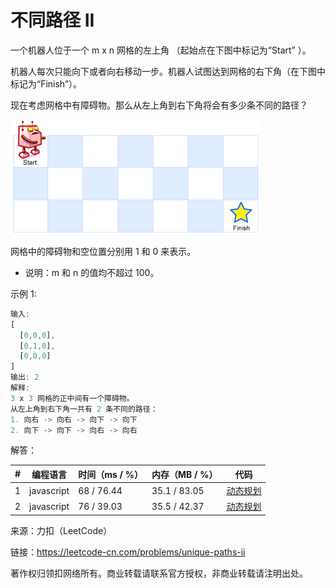 # 不同路径 II

一个机器人位于一个 m x n 网格的左上角 （起始点在下图中标记为“Start” ）。

机器人每次只能向下或者向右移动一步。机器人试图达到网格的右下角（在下图中标记为“Finish”）。

现在考虑网格中有障碍物。那么从左上角到右下角将会有多少条不同的路径？

![题目图片1](./eg1.png)

网格中的障碍物和空位置分别用 1 和 0 来表示。

- 说明：m 和 n 的值均不超过 100。

示例 1:

``` javascript
输入:
[
  [0,0,0],
  [0,1,0],
  [0,0,0]
]
输出: 2
解释:
3 x 3 网格的正中间有一个障碍物。
从左上角到右下角一共有 2 条不同的路径：
1. 向右 -> 向右 -> 向下 -> 向下
2. 向下 -> 向下 -> 向右 -> 向右
```

解答：

**#**|**编程语言**|**时间（ms / %）**|**内存（MB / %）**|**代码**
--|--|--|--|--
1|javascript|68 / 76.44|35.1 / 83.05|[动态规划](./javascript/ac_v1.js)
2|javascript|76 / 39.03|35.5 / 42.37|[动态规划](./javascript/ac_v2.js)

来源：力扣（LeetCode）

链接：https://leetcode-cn.com/problems/unique-paths-ii

著作权归领扣网络所有。商业转载请联系官方授权，非商业转载请注明出处。
